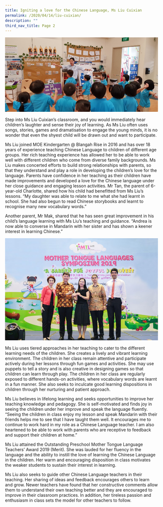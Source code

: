 ```yaml
---
title: Igniting a love for the Chinese Language, Ms Liu Cuixian
permalink: /2020/04/14/liu-cuixian/
description: ""
third_nav_title: Page 2
---
```

<img src="/images/Picture3.jpeg">
<p>Step into Ms Liu Cuixian&rsquo;s classroom, and you would immediately hear children&rsquo;s laughter and sense their joy of learning. As Ms Liu often uses songs, stories, games and dramatisation to engage the young minds, it is no wonder that even the shyest child will be drawn out and want to participate.</p>
<p>Ms Liu joined MOE Kindergarten @ Blangah Rise in 2016 and has over 18 years of experience teaching Chinese Language to children of different age groups. Her rich teaching experience has allowed her to be able to work well with different children who come from diverse family backgrounds. Ms Liu makes concerted efforts to build strong relationships with parents, so that they understand and play a role in developing the children&rsquo;s love for the language. Parents have confidence in her teaching as their children have made improvements and developed a love for the Chinese language under her close guidance and engaging lesson activities. Mr Tan, the parent of 6-year-old Charlotte, shared how his child had benefitted from Ms Liu&rsquo;s lessons. &ldquo;My daughter was able to relate to me what she had learnt in school. She had also begun to read Chinese storybooks and learnt to recognise many new vocabulary words.&rdquo;</p>
<p>Another parent, Mr Mak, shared that he has seen great improvement in his child&rsquo;s language learning with Ms Liu&rsquo;s teaching and guidance. &ldquo;Andrea is now able to converse in Mandarin with her sister and has shown a keener interest in learning Chinese.&rdquo;</p>
<img src="/images/Picture2.jpeg">
<p>Ms Liu uses tiered approaches in her teaching to cater to the different learning needs of the children. She creates a lively and vibrant learning environment. The children in her class remain attentive and participate actively during her lessons through fun games and activities. She may use puppets to tell a story and is also creative in designing games so that children can learn through play. The children in her class are regularly exposed to different hands-on activities, where vocabulary words are learnt in a fun manner. She also seeks to inculcate good learning dispositions in children through her nurturing and patient approach.</p>
<p>Ms Liu believes in lifelong learning and seeks opportunities to improve her teaching knowledge and pedagogy. She is self-motivated and finds joy in seeing the children under her improve and speak the language fluently. &ldquo;Seeing the children in class enjoy my lesson and speak Mandarin with their friends helps me to see that I have taught them well. It encourages me to continue to work hard in my role as a Chinese Language teacher. I am also heartened to be able to work with parents who are receptive to feedback and support their children at home.&rdquo;</p>
<p>Ms Liu attained the Outstanding Preschool Mother Tongue Language Teachers&rsquo; Award 2019 (Merit). She was lauded for her fluency in the language and the ability to instill the love of learning the Chinese Language in the children. Her warm and encouraging disposition in class motivates the weaker students to sustain their interest in learning.</p>
<p>Ms Liu also seeks to guide other Chinese Language teachers in their teaching. Her sharing of ideas and feedback encourages others to learn and grow. Newer teachers have found that her constructive comments allow them to understand their own teaching better and they are encouraged to improve in their classroom practices. In addition, her tireless passion and enthusiasm in class sets the model for other teachers to follow.</p>
